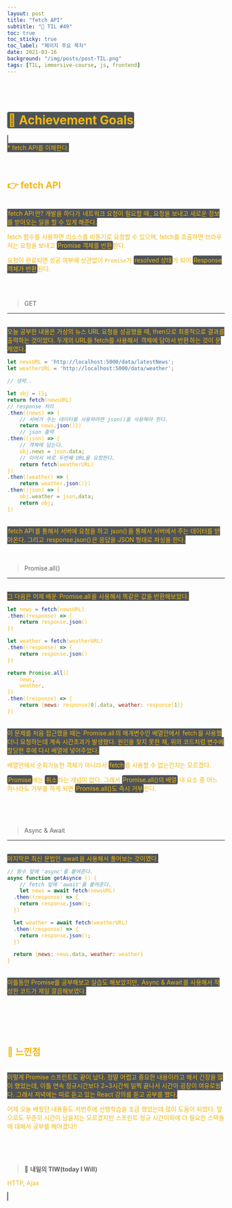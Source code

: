 ```yaml
---
layout: post
title: "fetch API"
subtitle: "📅 TIL #49"
toc: true
toc_sticky: true
toc_label: "페이지 주요 목차"
date: 2021-03-16
background: "/img/posts/post-TIL.png"
tags: [TIL, immersive-course, js, frontend]
---
```




<br/>
<br/>

# <span style ="background-color:#4e5357; color:#f2b810; border-radius:4px; padding:2px">🎯 Achievement Goals</span>


<span style ="background-color:#4e5357; color:#f2b810; border-radius:4px; padding:2px">

<br/>
* fetch API를 이해한다.

<br/>
<br/>
<br/>

## 👉 fetch API

<br/>
<span style ="background-color:#4e5357; color:#f2b810; border-radius:4px; padding:2px">fetch API</span>란? 개발을 하다가 <span style ="background-color:#4e5357; color:#f2b810; border-radius:4px; padding:2px">네트워크 요청이 필요할 때</span>, 요청을 보내고 새로운 정보를 받아오는 일을 할 수 있게 해준다.

fetch 함수를 사용하면 리소스를 비동기로 요청할 수 있으며, fetch를 호출하면 브라우저는 요청을 보내고 <span style ="background-color:#4e5357; color:#f2b810; border-radius:4px; padding:2px">Promise 객체를 반환</span>한다.

요청이 완료되면 성공 여부에 상관없이 `Promise`가 <span style ="background-color:#4e5357; color:#f2b810; border-radius:4px; padding:2px">resolved 상태</span>가 되어 <span style ="background-color:#4e5357; color:#f2b810; border-radius:4px; padding:2px">Response 객체가 반환</span>된다.

<br/>
<br/>

> GET
--------------------

<br/>
오늘 공부한 내용은 가상의 뉴스 URL 요청을 성공했을 때, then으로 최종적으로 결과를 출력하는 것이었다. 두개의 URL을 fetch를 사용해서 <span style ="background-color:#4e5357; color:#f2b810; border-radius:4px; padding:2px">객체에 담아서 반환</span>하는 것이 문제였다.

```js
let newsURL = 'http://localhost:5000/data/latestNews';
let weatherURL = 'http://localhost:5000/data/weather';

// 생략..

let obj = {};
return fetch(newsURL)
// response 처리
.then((news) => {
    // 서버가 주는 데이터를 사용하려면 json()을 사용해야 한다.
    return news.json()})
    // json 출력
.then((json) => {
    // 객체에 담는다.
    obj.news = json.data;
    // 이어서 바로 두번째 URL을 요청한다.
    return fetch(weatherURL)
})
.then((weather) => {
    return weather.json()})
.then((json) => {
    obj.weather = json.data;
    return obj;
})
```

<br/>
<span style ="background-color:#4e5357; color:#f2b810; border-radius:4px; padding:2px">fetch API</span>를 통해서 서버에 요청을 하고 <span style ="background-color:#4e5357; color:#f2b810; border-radius:4px; padding:2px">json()</span>을 통해서 서버에서 주는 데이터를 받아온다. 그리고 <span style ="background-color:#4e5357; color:#f2b810; border-radius:4px; padding:2px">response.json()</span>은 응답을 JSON 형태로 파싱을 한다.

<br/>
<br/>
<br/>

> Promise.all()
--------------------------------

<br/>
그 다음은 어제 배운 <span style ="background-color:#4e5357; color:#f2b810; border-radius:4px; padding:2px">Promise.all</span>을 사용해서 똑같은 값을 반환해보았다.

<br/>

```js
let news = fetch(newsURL)
.then((response) => {
    return response.json()
})

let weather = fetch(weatherURL)
.then((response) => {
    return response.json()
})

return Promise.all([
    news,
    weather,
])
.then((response) => {
    return {news: response[0].data, weather: response[1]}
})
```

<br/>
이 문제를 처음 접근했을 때는 <span style ="background-color:#4e5357; color:#f2b810; border-radius:4px; padding:2px">Promise.all</span>의 매개변수인 배열안에서 <span style ="background-color:#4e5357; color:#f2b810; border-radius:4px; padding:2px">fetch</span>를 사용했더니 요청하는데 계속 시간초과가 발생했다. 원인을 찾지 못한 채, 위의 코드처럼 변수에 할당한 후에 다시 배열에 넣어주었다.

배열안에서 순회가능한 객체가 아니라서 <span style ="background-color:#4e5357; color:#f2b810; border-radius:4px; padding:2px">fetch</span>를 사용할 수 없는건지는 모르겠다.

<span style ="background-color:#4e5357; color:#f2b810; border-radius:4px; padding:2px">Promise</span>에는  <span style ="background-color:#4e5357; color:#f2b810; border-radius:4px; padding:2px">취소</span>라는 개념이 없다. 그래서 <span style ="background-color:#4e5357; color:#f2b810; border-radius:4px; padding:2px">Promise.all()의 배열</span> 내 요소 중 어느 하나라도 거부를 하게 되면 <span style ="background-color:#4e5357; color:#f2b810; border-radius:4px; padding:2px">Promise.all()도 즉시 거부</span>한다.

<br/>
<br/>
<br/>

> Async & Await
--------------------------------

<br/>
마지막은 최신 문법인 <span style ="background-color:#4e5357; color:#f2b810; border-radius:4px; padding:2px">await</span>을 사용해서 풀어보는 것이였다.

<br/>

```js
// 함수 앞에 'async'를 붙여준다.
async function getAsynce () {
    // fetch 앞에 'await'를 붙여준다.
    let news = await fetch(newsURL)
  .then((response) => {
    return response.json();
  })

  let weather = await fetch(weatherURL)
  .then((response) => {
    return response.json();
  })

  return {news: news.data, weather: weather}
}
```

<br/>
이틀동안 Promise를 공부해보고 실습도 해보았지만, <span style ="background-color:#4e5357; color:#f2b810; border-radius:4px; padding:2px">Async & Await</span>를 사용해서 작성한 코드가 제일 깔끔해보였다.


<br/>
<br/>
<br/>
<br/>
<br/>
<br/>

## 🙌 느낀점

<br/>
이렇게 Promise 스프린트도 끝이 났다. 정말 어렵고 중요한 내용이라고 해서 긴장을 많이 했었는데, 이틀 연속 정규시간보다 2~3시간씩 일찍 끝나서 시간이 굉장이 여유로웠다. 그래서 저녁에는 따로 듣고 있는 React 강의를 듣고 공부를 했다. 

어제 오늘 배웠던 내용들도 저번주에 선행학습을 조금 했었는데 많이 도움이 되었다. 앞으로도 꾸준히 시간이 남을지는 모르겠지만 스프린트 정규 시간이외에 더 필요한 스택들에 대해서 공부를 해야겠다!!

<br/>
<br/>
<br/>

> 👊 **내일의 TIW(today I Will)**

HTTP, Ajax

